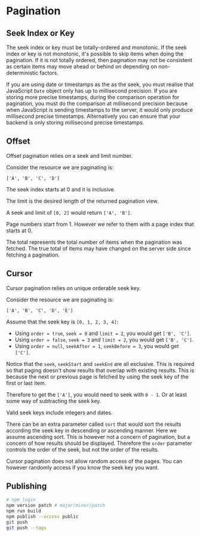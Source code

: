 # Pagination

## Seek Index or Key

The seek index or key must be totally-ordered and monotonic. If the seek index or key is not monotonic, it's possible to skip items when doing the pagination. If it is not totally ordered, then pagination may not be consistent as certain items may move ahead or behind on depending on non-deterministic factors.

If you are using date or timestamps as the as the seek, you must realise that JavaScript `Date` object only has up to millisecond precision. If you are storing more precise timestamps, during the comparison operation for pagination, you must do the comparison at millisecond precision because when JavaScript is sending timestamps to the server, it would only produce millisecond precise timestamps. Alternatively you can ensure that your backend is only storing millisecond precise timestamps.

## Offset

Offset pagination relies on a seek and limit number.

Consider the resource we are paginating is:

```
['A', 'B', 'C', 'D']
```

The seek index starts at 0 and it is inclusive.

The limit is the desired length of the returned pagination view.

A seek and limit of `[0, 2]` would return `['A', 'B']`.

Page numbers start from 1. However we refer to them with a page index that starts at 0.

The total represents the total number of items when the pagination was fetched. The true total of items may have changed on the server side since fetching a pagination.

## Cursor

Cursor pagination relies on unique orderable seek key.

Consider the resource we are paginating is:

```
['A', 'B', 'C', 'D', 'E']
```

Assume that the seek key is `[0, 1, 2, 3, 4]`:

* Using `order = true`, `seek = 0` and `limit = 2`, you would get `['B', 'C']`.
* Using `order = false`, `seek = 3` and `limit = 2`, you would get `['B', 'C']`.
* Using `order = null`, `seekAfter = 1`, `seekBefore = 3`, you would get `['C']`.

Notice that the `seek`, `seekStart` and `seekEnd` are all exclusive. This is required so that paging doesn't show results that overlap with existing results. This is because the next or previous page is fetched by using the seek key of the first or last item.

Therefore to get the `['A']`, you would need to seek with `0 - 1`. Or at least some way of subtracting the seek key.

Valid seek keys include integers and dates.

There can be an extra parameter called `sort` that would sort the results according the seek key in descending or ascending manner. Here we assume ascending sort. This is however not a concern of pagination, but a concern of how results should be displayed. Therefore the `order` parameter controls the order of the seek, but not the order of the results.

Cursor pagination does not allow random access of the pages. You can however randomly access if you know the seek key you want.

## Publishing

```sh
# npm login
npm version patch # major/minor/patch
npm run build
npm publish --access public
git push
git push --tags
```
